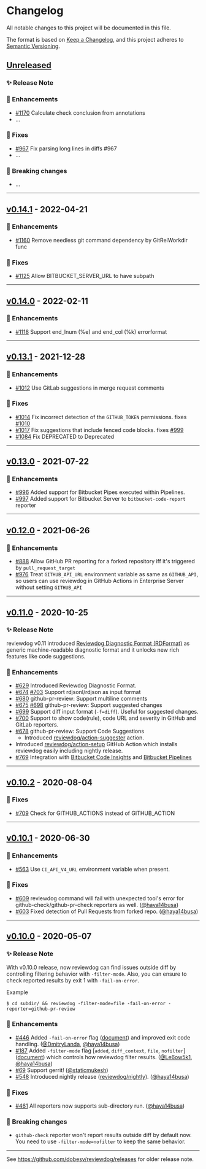 # Changelog
All notable changes to this project will be documented in this file.

The format is based on [Keep a Changelog](https://keepachangelog.com/en/1.0.0/),
and this project adheres to [Semantic Versioning](https://semver.org/spec/v2.0.0.html).

## [Unreleased]

### :sparkles: Release Note <!-- optional -->

### :rocket: Enhancements
- [#1170](https://github.com/dobesv/reviewdog/pull/1170) Calculate check conclusion from annotations
- ...

### :bug: Fixes
- [#967](https://github.com/dobesv/reviewdog/pull/967) Fix parsing long lines in diffs #967
- ...

### :rotating_light: Breaking changes
- ...

---

## [v0.14.1] - 2022-04-21

### :rocket: Enhancements
- [#1160](https://github.com/dobesv/reviewdog/pull/1160) Remove needless git command dependency by GitRelWorkdir func

### :bug: Fixes
- [#1125](https://github.com/dobesv/reviewdog/pull/1125) Allow BITBUCKET_SERVER_URL to have subpath

---

## [v0.14.0] - 2022-02-11

### :rocket: Enhancements
- [#1118](https://github.com/dobesv/reviewdog/pull/1118) Support end_lnum (%e) and end_col (%k) errorformat

---

## [v0.13.1] - 2021-12-28

### :rocket: Enhancements
- [#1012](https://github.com/dobesv/reviewdog/pull/1012) Use GitLab suggestions in merge request comments

### :bug: Fixes
- [#1014](https://github.com/dobesv/reviewdog/pull/1014) Fix incorrect detection of the `GITHUB_TOKEN` permissions. fixes [#1010](https://github.com/dobesv/reviewdog/issues/1010)
- [#1017](https://github.com/dobesv/reviewdog/pull/1017) Fix suggestions that include fenced code blocks. fixes [#999](https://github.com/dobesv/reviewdog/issues/999)
- [#1084](https://github.com/dobesv/reviewdog/pull/1084) Fix DEPRECATED to Deprecated

---

## [v0.13.0] - 2021-07-22

### :rocket: Enhancements
- [#996](https://github.com/dobesv/reviewdog/pull/996) Added support for Bitbucket Pipes executed within Pipelines.
- [#997](https://github.com/dobesv/reviewdog/pull/997) Added support for Bitbucket Server to `bitbucket-code-report` reporter

---

## [v0.12.0] - 2021-06-26

### :rocket: Enhancements
- [#888](https://github.com/dobesv/reviewdog/pull/888) Allow GitHub PR reporting for a forked repository iff it's triggered by `pull_request_target`
- [#976](https://github.com/dobesv/reviewdog/pull/976) Treat `GITHUB_API_URL` environment variable as same as `GITHUB_API`, so users can use reviewdog in GitHub Actions in Enterprise Server without setting `GITHUB_API`

---

## [v0.11.0] - 2020-10-25

### :sparkles: Release Note
reviewdog v0.11 introduced [Reviewdog Diagnostic Format (RDFormat)](./README.md#reviewdog-diagnostic-format-rdformat)
as generic machine-readable diagnostic format and it unlocks new rich features like code suggestions.

### :rocket: Enhancements
- [#629](https://github.com/dobesv/reviewdog/pull/629) Introduced Reviewdog Diagnostic Format.
 - [#674](https://github.com/dobesv/reviewdog/pull/674) [#703](https://github.com/dobesv/reviewdog/pull/703) Support rdjsonl/rdjson as input format
 - [#680](https://github.com/dobesv/reviewdog/pull/680) github-pr-review: Support multiline comments
 - [#675](https://github.com/dobesv/reviewdog/pull/675) [#698](https://github.com/dobesv/reviewdog/pull/698) github-pr-review: Support suggested changes
 - [#699](https://github.com/dobesv/reviewdog/pull/699) Support diff input format (`-f=diff`). Useful for suggested changes.
 - [#700](https://github.com/dobesv/reviewdog/pull/700) Support to show code(rule), code URL and severity in GitHub and GitLab reporters.
- [#678](https://github.com/dobesv/reviewdog/issues/678) github-pr-review: Support Code Suggestions
  - Introduced [reviewdog/action-suggester](https://github.com/reviewdog/action-suggester) action.
- Introduced [reviewdog/action-setup](https://github.com/reviewdog/action-setup) GitHub Action which installs reviewdog easily including nightly release.
- [#769](https://github.com/dobesv/reviewdog/pull/769) Integration with [Bitbucket Code Insights](https://support.atlassian.com/bitbucket-cloud/docs/code-insights/) and [Bitbucket Pipelines](https://bitbucket.org/product/ru/features/pipelines)

---

## [v0.10.2] - 2020-08-04

### :bug: Fixes
- [#709](https://github.com/dobesv/reviewdog/pull/709) Check for GITHUB_ACTIONS instead of GITHUB_ACTION

---

## [v0.10.1] - 2020-06-30

### :rocket: Enhancements
- [#563](https://github.com/dobesv/reviewdog/issues/563) Use `CI_API_V4_URL` environment variable when present.

### :bug: Fixes
- [#609](https://github.com/dobesv/reviewdog/issues/609) reviewdog command will fail with unexpected tool's error for github-check/github-pr-check reporters as well. ([@haya14busa])
- [#603](https://github.com/dobesv/reviewdog/issues/603) Fixed detection of Pull Requests from forked repo. ([@haya14busa])

---

## [v0.10.0] - 2020-05-07

### :sparkles: Release Note

With v0.10.0 release, now reviewdog can find issues outside diff by controlling
filtering behavior with `-filter-mode`. Also, you can ensure to check reported
results by exit 1 with `-fail-on-error`.

Example
```shell
$ cd subdir/ && reviewdog -filter-mode=file -fail-on-error -reporter=github-pr-review
```

### :rocket: Enhancements
- [#446](https://github.com/dobesv/reviewdog/issues/446)
  Added `-fail-on-error` flag
  ([document](https://github.com/dobesv/reviewdog/tree/e359505275143ec85e9b114fc1ab4a4e91d04fb5#exit-codes))
  and improved exit code handling. ([@DmitryLanda](https://github.com/DmitryLanda), [@haya14busa])
- [#187](https://github.com/dobesv/reviewdog/issues/187)
  Added `-filter-mode` flag [`added`, `diff_context`, `file`, `nofilter`]
  ([document](https://github.com/dobesv/reviewdog/tree/e359505275143ec85e9b114fc1ab4a4e91d04fb5#filter-mode))
  which controls how reviewdog filter results. ([@Le6ow5k1](https://github.com/Le6ow5k1), [@haya14busa])
- [#69](https://github.com/dobesv/reviewdog/issues/69) Support gerrit! ([@staticmukesh](https://github.com/staticmukesh))
- [#548](https://github.com/dobesv/reviewdog/issues/548) Introduced nightly release ([reviewdog/nightly](https://github.com/reviewdog/nightly)). ([@haya14busa])

### :bug: Fixes
- [#461](https://github.com/dobesv/reviewdog/issues/461) All reporters now supports sub-directory run. ([@haya14busa])

### :rotating_light: Breaking changes
- `github-check` reporter won't report results outside diff by default now. You
  need to use `-filter-mode=nofilter` to keep the same behavior.

---

See https://github.com/dobesv/reviewdog/releases for older release note.

[Unreleased]: https://github.com/dobesv/reviewdog/compare/v0.13.0...HEAD
[v0.10.0]: https://github.com/dobesv/reviewdog/compare/v0.9.17...v0.10.0
[v0.10.1]: https://github.com/dobesv/reviewdog/compare/v0.10.0...v0.10.1
[v0.10.2]: https://github.com/dobesv/reviewdog/compare/v0.10.1...v0.10.2
[v0.11.0]: https://github.com/dobesv/reviewdog/compare/v0.10.2...v0.11.0
[v0.12.0]: https://github.com/dobesv/reviewdog/compare/v0.11.0...v0.12.0
[v0.13.0]: https://github.com/dobesv/reviewdog/compare/v0.12.0...v0.13.0
[v0.13.1]: https://github.com/dobesv/reviewdog/compare/v0.13.0...v0.13.1
[v0.14.0]: https://github.com/dobesv/reviewdog/compare/v0.13.1...v0.14.0
[v0.14.1]: https://github.com/dobesv/reviewdog/compare/v0.14.0...v0.14.1
[@haya14busa]: https://github.com/haya14busa
